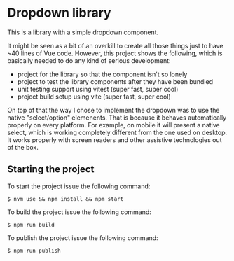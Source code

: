 # Dropdown library

This is a library with a simple dropdown component.

It might be seen as a bit of an overkill to create all those things just to have ~40 lines of Vue code.
However, this project shows the following, which is basically needed to do any kind of serious development:

- project for the library so that the component isn't so lonely
- project to test the library components after they have been bundled
- unit testing support using vitest (super fast, super cool)
- project build setup using vite (super fast, super cool)

On top of that the way I chose to implement the dropdown was to use the native "select/option" elemenents.
That is because it behaves automatically properly on every platform. For example, on mobile it will present
a native select, which is working completely different from the one used on desktop. It works properly with
screen readers and other assistive technologies out of the box.

## Starting the project

To start the project issue the following command:
```
$ nvm use && npm install && npm start
```

To build the project issue the following command:
```
$ npm run build
```

To publish the project issue the following command:
```
$ npm run publish
```
